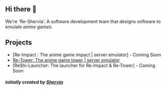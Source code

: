 ## Hi there 👋
We're 'Re-Shervia'. A software development team that designs software to emulate *anime games*.

## Projects
- [Re-Impact : The anime game impact | server emulator] - Coming Soon
- [Re-Tower: The anime game tower | server emulator](https://github.com/Re-Shervia/Re-Tower)
- [ReShi-Launcher: The launcher for Re-Impact & Re-Tower] - Coming Soon

#### *initially created by [Shervia](https://discordapp.com/users/349874541784334337/)*
